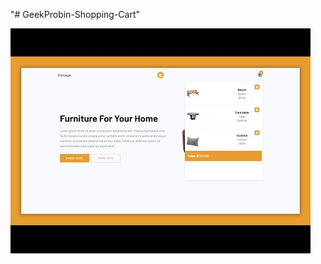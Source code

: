 "# GeekProbin-Shopping-Cart"

<img src="Shopping Cart Tutorial  JSON  Vanilla JS Project  Furniture Website.jpg" alt="">
